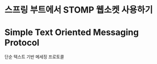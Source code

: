 스프링 부트에서 STOMP 웹소켓 사용하기
==================================
# Simple Text Oriented Messaging Protocol
단순 텍스트 기반 메세징 프로토콜
